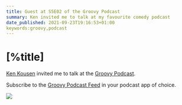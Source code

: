 ```yaml
---
title: Guest at S5E02 of the Groovy Podcast
summary: Ken invited me to talk at my favourite comedy podcast
date_published: 2021-09-23T19:16:53+01:00
keywords:groovy,podcast
---
```


# [%title]

[Ken Kousen](https://www.kousenit.com) invited me to talk at the [Groovy Podcast](https://groovypodcast.podbean.com/e/groovy-podcast-s05e02-82-with-sergio-del-amo/).

Subscribe to the [Groovy Podcast Feed](https://feed.podbean.com/groovypodcast/feed.xml) in your podcast app of choice.

![](https://images.sergiodelamo.com/groovypodcast_image.jpg)


